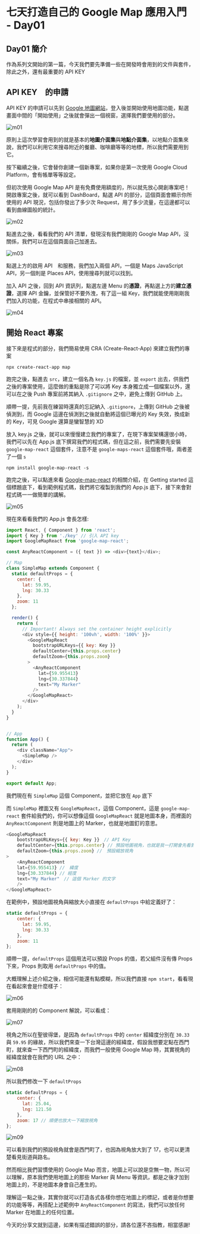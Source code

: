 # 七天打造自己的 Google Map 應用入門 - Day01

## Day01 簡介

作為系列文開始的第一篇，今天我們要先準備一些在開發時會用到的文件與套件，除此之外，還有最重要的 API KEY

## API KEY　的申請

API KEY 的申請可以先到 [Google 地圖網站](https://cloud.google.com/maps-platform/)，登入後並開始使用地圖功能，點選畫面中間的「開始使用」之後就會彈出一個視窗，選擇我們要使用的部分。

![m01](./img/m01.jpg)

原則上這次學習會用到的就是基本的**地圖介面集**與**地點介面集**，以地點介面集來說，我們可以利用它來搜尋附近的餐廳、咖啡廳等等的地標，所以我們需要用到它。

按下繼續之後，它會替你創建一個新專案，如果你是第一次使用 Google Cloud Platform，會有帳單等等設定。

但初次使用 Google Map API 是有免費使用額度的，所以就先放心開創專案吧！開啟專案之後，就可以看到 DashBoard，點選 API 的部分，這個頁面會顯示你所使用的 API 現況，包括你發出了多少次 Request，用了多少流量，在這邊都可以看到曲線圖般的統計。

![m02](./img/m02.jpg)

點進去之後，看看我們的 API 清單，發現沒有我們剛剛的 Google Map API，沒關係，我們可以在這個頁面自己加進去。

![m03](./img/m03.jpg)

點選上方的啟用 API　和服務，我們加入兩個 API，一個是 Maps JavaScript API，另一個則是 Places API，使用搜尋列就可以找到。

加入 API 之後，回到 API 資訊列，點選左邊 Menu 的**憑證**，再點選上方的**建立憑證**，選擇 API 金鑰，並保管好不要外洩，有了這一組 Key，我們就能使用剛剛我們加入的功能，在程式中串接相關的 API。

![m04](./img/m04.jpg)

## 開始 React 專案

接下來是程式的部分，我們簡易使用 CRA (Create-React-App) 來建立我們的專案

```cli
npx create-react-app map
```

跑完之後，點進去 `src`，建立一個名為 `key.js` 的檔案，並 `export` 出去，供我們之後的專案使用，這麼做的重點是除了可以將 Key 本身獨立成一個檔案以外，還可以在之後 Push 專案前將其納入 `.gitignore` 之中，避免上傳到 GitHub 上。

順帶一提，先前我在練習時還真的忘記納入 `.gitignore`，上傳到 GitHub 之後被偵測到，而 Google 這邊在偵測到之後就自動將這個已曝光的 Key 失效，換成新的 Key，可見 Google 還算是蠻智慧的 XD

放入 key.js 之後，就可以來慢慢建立我們的專案了，在現下專案架構還很小時，我們可以先在 App.js 底下撰寫我們的程式碼，但在這之前，我們需要先安裝 `google-map-react` 這個套件，注意不是 `google-maps-react` 這個套件哦，兩者差了一個 `s`

```cli
npm install google-map-react -s
```

跑完之後，可以點進來看 [Google-map-react](https://github.com/google-map-react/google-map-react) 的相關介紹，在 Getting started 這個標題底下，看到範例程式碼，我們將它複製到我們的 App.js 底下，接下來會對程式碼一一做簡單的講解。

![m05](./img/m05.jpg)

現在來看看我們的 App.js 會長怎樣:

```javascript
import React, { Component } from 'react';
import { Key } from './key' // 引入 API key
import GoogleMapReact from 'google-map-react';

const AnyReactComponent = ({ text }) => <div>{text}</div>;

// Map
class SimpleMap extends Component {
  static defaultProps = {
    center: {
      lat: 59.95,
      lng: 30.33
    },
    zoom: 11
  };

  render() {
    return (
      // Important! Always set the container height explicitly
      <div style={{ height: '100vh', width: '100%' }}>
        <GoogleMapReact
          bootstrapURLKeys={{ key: Key }}
          defaultCenter={this.props.center}
          defaultZoom={this.props.zoom}
        >
          <AnyReactComponent
            lat={59.955413}
            lng={30.337844}
            text="My Marker"
          />
        </GoogleMapReact>
      </div>
    );
  }
}


// App
function App() {
  return (
    <div className="App">
      <SimpleMap />
    </div>
  );
}

export default App;
```

我們現在有 `SimpleMap` 這個 Component，並把它放在 `App` 底下

而 `SimpleMap` 裡面又有 `GoogleMapReact`，這個 Component，這是 `google-map-react` 套件給我們的，你可以想像這個 `GoogleMapReact` 就是地圖本身，而裡面的 `AnyReactComponent` 則是地圖上的 Marker，也就是地圖釘的意思。

```javascript
<GoogleMapReact
    bootstrapURLKeys={{ key: Key }}　// API Key
    defaultCenter={this.props.center} // 預設地圖視角，也就是我一打開會先看到哪個地區
    defaultZoom={this.props.zoom} //　預設縮放視角
>
    <AnyReactComponent
    lat={59.955413} //　緯度
    lng={30.337844} // 經度
    text="My Marker"　// 這個 Marker 的文字
    />
</GoogleMapReact>

```

在範例中，預設地圖視角與縮放大小直接在 `defaultProps` 中給定義好了：

```javascript
static defaultProps = {
    center: {
      lat: 59.95,
      lng: 30.33
    },
    zoom: 11
};
```

順帶一提，`defaultProps` 這個用法可以預設 Props 的值，若父組件沒有傳 Props 下來，Props 則取用 `defaultProps` 中的值。

大概理解上述介紹之後，相信可能還有點模糊，所以我們直接 `npm start`，看看現在看起來會是什麼樣子：

![m06](./img/m06.jpg)

套用剛剛的的 Component 解說，可以看成：

![m07](./img/m07.jpg)

視角之所以在聖彼得堡，是因為 `defaultProps` 中的 `center` 經緯度分別在 `30.33` 與 `59.95` 的緣故，所以我們來查一下台灣這邊的經緯度，假設我想要定點在西門町，就來查一下西門町的經緯度，而我們一般使用 Google Map 時，其實視角的經緯度就會在我們的 URL 之中：

![m08](./img/m08.jpg)

所以我們修改一下 `defaultProps`

```javascript
static defaultProps = {
    center: {
      lat: 25.04,
      lng: 121.50
    },
    zoom: 17 // 順便也放大一下縮放視角
};
```

![m09](./img/m09.jpg)

可以看到我們的預設視角就會是西門町了，也因為視角放大到了 17，也可以更清楚看見街道與路名。

然而相比我們習慣使用的 Google Map 而言，地圖上可以說是空無一物，所以可以理解，原本我們使用地圖上的那些 Marker 與 Menu 等資訊，都是之後才加到地圖上的，不是地圖本身會自己產生的。

理解這一點之後，其實你就可以打造各式各樣你想在地圖上的標記，或者是你想要的功能等等，再搭配上述範例中 `AnyReactComponent` 的寫法，我們可以放任何 Marker 在地圖上的任何位置。

今天的分享文就到這邊，如果有描述錯誤的部分，請各位還不吝指教，相當感謝!
